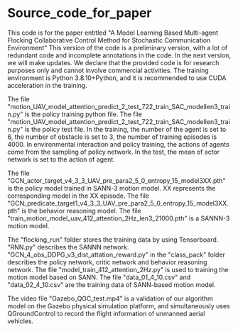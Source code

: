 # Source_code_for_paper
This code is for the paper entitled "A Model Learning Based Multi-agent Flocking Collaborative Control Method for Stochastic Communication Environment"
This version of the code is a preliminary  version, with a lot of redundant code and incomplete annotations in the code. In the next version, we will make updates.
We declare that the provided code is for research purposes only and cannot involve commercial activities.
The training environment is Python 3.8.10+Python, and it is recommended to use CUDA acceleration in the training.

The file "motion_UAV_model_attention_predict_2_test_722_train_SAC_modellen3_train.py" is the policy training python file.
The file "motion_UAV_model_attention_predict_2_test_722_train_SAC_modellen3_train.py" is the policy test file.
  In the training, the number of the agent is set to 6, the number of obstacle is set to 3,  the number of training episodes is 4000.
  In environmental interaction and policy training, the actions of agents come from the sampling of policy network.
  In the test,  the mean of actor network is set to the action of agent.

The file "GCN_actor_target_v4_3_3_UAV_pre_para2_5_0_entropy_15_model3XX.pth" is the policy model trained in SANN-3 motion model. XX represents the corresponding model in the XX episode.
The file "GCN_predicate_target1_v4_3_3_UAV_pre_para2_5_0_entropy_15_model3XX.pth" is the behavior reasoning model.
The file "train_motion_model_uav_412_attention_2Hz_len3_21000.pth" is a SANNN-3 motion model.

The "flocking_run" folder stores the training data by using Tensorboard.
"RNN.py" describes the SANNN network.
"GCN_4_obs_DDPG_v3_dist_attation_reward.py" in the "class_pack" folder describes the policy network, critic network and behavior reasoning network.
The file "model_train_412_attention_2Hz.py" is used to training the motion model based on SANN.
The file "data_01_4_10.csv" and "data_02_4_10.csv" are the training data of SANN-based motion model.

The video file "Gazebo_QGC_test.mp4" is a validation of our algorithm model on the Gazebo physical simulation platform, and simultaneously uses QGroundControl to record the flight information of unmanned aerial vehicles.

